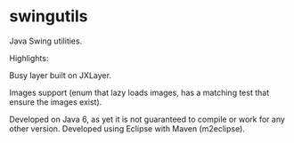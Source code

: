 swingutils
==========

Java Swing utilities.

Highlights:

Busy layer built on JXLayer.

Images support (enum that lazy loads images, has a matching test that ensure the images exist).

Developed on Java 6, as yet it is not guaranteed to compile or work for any other version.
Developed using Eclipse with Maven (m2eclipse).
